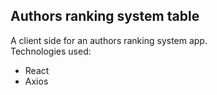 ## Authors ranking system table

A client side for an authors ranking system app.\
Technologies used:
* React
* Axios


